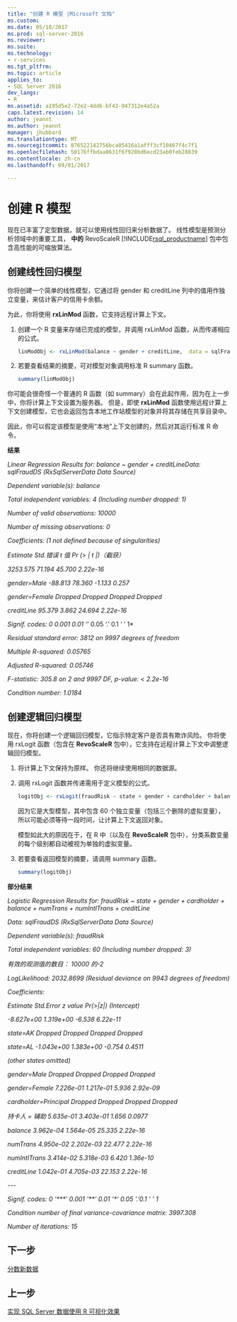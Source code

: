 ```yaml
---
title: "创建 R 模型 |Microsoft 文档"
ms.custom: 
ms.date: 05/18/2017
ms.prod: sql-server-2016
ms.reviewer: 
ms.suite: 
ms.technology:
- r-services
ms.tgt_pltfrm: 
ms.topic: article
applies_to:
- SQL Server 2016
dev_langs:
- R
ms.assetid: a195d5e2-72e2-4dd6-bf43-947312e4a52a
caps.latest.revision: 14
author: jeannt
ms.author: jeannt
manager: jhubbard
ms.translationtype: MT
ms.sourcegitcommit: 876522142756bca05416a1afff3cf10467f4c7f1
ms.openlocfilehash: 50176ffbdaa8631f6f928bd6ecd23ab0feb28839
ms.contentlocale: zh-cn
ms.lasthandoff: 09/01/2017

---
```

# <a name="create-r-models"></a>创建 R 模型

现在已丰富了定型数据，就可以使用线性回归来分析数据了。 线性模型是预测分析领域中的重要工具， **中的** RevoScaleR [!INCLUDE[rsql_productname](../../includes/rsql-productname-md.md)] 包中包含高性能的可缩放算法。

## <a name="create-a-linear-regression-model"></a>创建线性回归模型

你将创建一个简单的线性模型，它通过将 gender 和 creditLine 列中的值用作独立变量，来估计客户的信用卡余额。
  
为此，你将使用 **rxLinMod** 函数，它支持远程计算上下文。
  
1. 创建一个 R 变量来存储已完成的模型，并调用 rxLinMod 函数，从而传递相应的公式。
  
    ```R
    linModObj <- rxLinMod(balance ~ gender + creditLine,  data = sqlFraudDS)
    ```
  
2. 若要查看结果的摘要，可对模型对象调用标准 R summary 函数。
  
     ```R
     summary(linModObj)
     ```

你可能会很奇怪一个普通的 R 函数（如 summary）会在此起作用，因为在上一步中，你将计算上下文设置为服务器。 但是，即使 **rxLinMod** 函数使用远程计算上下文创建模型，它也会返回包含本地工作站模型的对象并将其存储在共享目录中。

因此，你可以假定该模型是使用“本地”上下文创建的，然后对其运行标准 R 命令。

**结果**

*Linear Regression Results for: balance ~ gender + creditLineData: sqlFraudDS (RxSqlServerData Data Source)*

*Dependent variable(s): balance*

*Total independent variables: 4 (Including number dropped: 1)*

*Number of valid observations: 10000*

*Number of missing observations: 0*

*Coefficients: (1 not defined because of singularities)*

*Estimate Std.错误 t 值 Pr (> | t |)（截获）*

*3253.575 71.194 45.700 2.22e-16*

*gender=Male -88.813 78.360 -1.133 0.257*

*gender=Female Dropped Dropped Dropped Dropped*

*creditLine 95.379 3.862 24.694 2.22e-16*

*Signif. codes: 0  0.001  0.01 ‘*’ 0.05 ‘.’ 0.1 ‘ ’ 1*

*Residual standard error: 3812 on 9997 degrees of freedom*

*Multiple R-squared: 0.05765*

*Adjusted R-squared: 0.05746*

*F-statistic: 305.8 on 2 and 9997 DF, p-value: < 2.2e-16*

*Condition number: 1.0184*

## <a name="create-a-logistic-regression-model"></a>创建逻辑回归模型

现在，你将创建一个逻辑回归模型，它指示特定客户是否具有欺诈风险。 你将使用 rxLogit 函数（包含在 **RevoScaleR** 包中），它支持在远程计算上下文中调整逻辑回归模型。

1.  将计算上下文保持为原样。 你还将继续使用相同的数据源。

2.  调用 rxLogit 函数并传递需用于定义模型的公式。

    ```R
    logitObj <- rxLogit(fraudRisk ~ state + gender + cardholder + balance +      numTrans + numIntlTrans + creditLine, data = sqlFraudDS,      dropFirst = TRUE)
    ```
  
    因为它是大型模型，其中包含 60 个独立变量（包括三个删除的虚拟变量），所以可能必须等待一段时间，让计算上下文返回对象。
    
    模型如此大的原因在于，在 R 中（以及在 **RevoScaleR** 包中），分类系数变量的每个级别都自动被视为单独的虚拟变量。
  
3.  若要查看返回模型的摘要，请调用 summary 函数。
  
    ```R
    summary(logitObj)
    ```
  
**部分结果**

*Logistic Regression Results for: fraudRisk ~ state + gender +     cardholder + balance + numTrans + numIntlTrans + creditLine*

*Data: sqlFraudDS (RxSqlServerData Data Source)*

*Dependent variable(s): fraudRisk*

*Total independent variables: 60 (Including number dropped: 3)*

*有效的观测值的数目： 10000 的-2*

*LogLikelihood: 2032.8699 (Residual deviance on 9943 degrees of freedom)*

*Coefficients:*

*Estimate Std.Error z value Pr(>|z|)     (Intercept)*

*-8.627e+00  1.319e+00  -6.538 6.22e-11*

*state=AK                Dropped    Dropped Dropped  Dropped*

*state=AL             -1.043e+00  1.383e+00  -0.754   0.4511*

*(other states omitted)*

*gender=Male             Dropped    Dropped Dropped  Dropped*

*gender=Female         7.226e-01  1.217e-01   5.936 2.92e-09*

*cardholder=Principal    Dropped    Dropped Dropped  Dropped*

*持卡人 = 辅助 5.635e-01 3.403e-01 1.656 0.0977*

*balance               3.962e-04  1.564e-05  25.335 2.22e-16*

*numTrans              4.950e-02  2.202e-03  22.477 2.22e-16*

*numIntlTrans          3.414e-02  5.318e-03   6.420 1.36e-10*

*creditLine            1.042e-01  4.705e-03  22.153 2.22e-16*

*---*

*Signif. codes:  0 ‘\*\*\*’ 0.001 ‘\*\*’ 0.01 ‘\*’ 0.05 ‘.’0.1 ‘ ’ 1*

*Condition number of final variance-covariance matrix: 3997.308*

*Number of iterations: 15*

## <a name="next-step"></a>下一步

[分数新数据](../../advanced-analytics/tutorials/deepdive-score-new-data.md)

## <a name="previous-step"></a>上一步

[实现 SQL Server 数据使用 R 可视化效果](../../advanced-analytics/tutorials/deepdive-visualize-sql-server-data-using-r.md)



